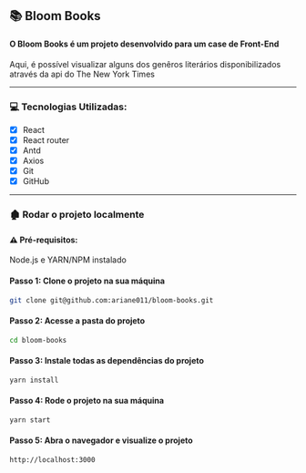 ## :books: Bloom Books
#### O Bloom Books é um projeto desenvolvido para um case de Front-End
Aqui, é possível visualizar alguns dos genêros literários disponibilizados através da api do The New York Times

****

### 💻 Tecnologias Utilizadas:
- [x] React
- [x] React router
- [x] Antd
- [x] Axios
- [x] Git
- [x] GitHub

****
 
### 🏚️ Rodar o projeto localmente

#### ⚠️ Pré-requisitos:
Node.js e YARN/NPM instalado
#### Passo 1: Clone o projeto na sua máquina
```sh
git clone git@github.com:ariane011/bloom-books.git
```
#### Passo 2: Acesse a pasta do projeto

```sh
cd bloom-books
```
#### Passo 3: Instale todas as dependências do projeto

```sh
yarn install
```
#### Passo 4: Rode o projeto na sua máquina

```sh
yarn start
````
#### Passo 5: Abra o navegador e visualize o projeto

```sh
http://localhost:3000
````
